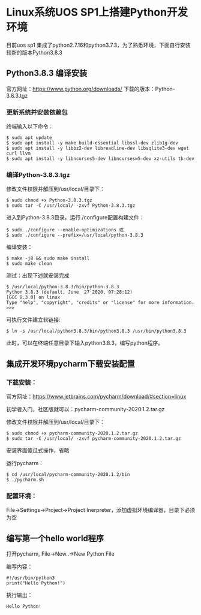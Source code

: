 Linux系统UOS SP1上搭建Python开发环境
===========================

目前uos sp1 集成了python2.7.16和python3.7.3，为了熟悉环境，下面自行安装较新的版本Python3.8.3


## Python3.8.3 编译安装


官方网址：https://www.python.org/downloads/
下载的版本：Python-3.8.3.tgz

### 更新系统并安装依赖包

终端输入以下命令：

    $ sudo apt update
    $ sudo apt install -y make build-essential libssl-dev zlib1g-dev
    $ sudo apt install -y libbz2-dev libreadline-dev libsqlite3-dev wget curl llvm
    $ sudo apt install -y libncurses5-dev libncursesw5-dev xz-utils tk-dev
    
### 编译Python-3.8.3.tgz

修改文件权限并解压到/usr/local/目录下：

    $ sudo chmod +x Python-3.8.3.tgz
    $ sudo tar -C /usr/local/ -zxvf Python-3.8.3.tgz
    
进入到Python-3.8.3目录，运行./configure配置构建文件：

    $ sudo ./configure --enable-optimizations 或
    $ sudo ./configure --prefix=/usr/local/python-3.8.3
    
编译安装：

    $ make -j8 && sudo make install
    $ sudo make clean
    
测试：出现下述就安装完成

    $ /usr/local/python-3.8.3/bin/python-3.8.3
    Python 3.8.3 (default, June  27 2020, 07:28:12) 
    [GCC 8.3.0] on linux
    Type "help", "copyright", "credits" or "license" for more information.
    >>> 

可执行文件建立软链接:

    $ ln -s /usr/local/python3.8.3/bin/python3.8.3 /usr/bin/python3.8.3

此时，可以在终端任意目录下输入python3.8.3，编写python程序。


## 集成开发环境pycharm下载安装配置


### 下载安装：

官方网址：https://www.jetbrains.com/pycharm/download/#section=linux

初学者入门，社区版就可以：pycharm-community-2020.1.2.tar.gz


修改文件权限并解压到/usr/local/目录下：

    $ sudo chmod +x pycharm-community-2020.1.2.tar.gz
    $ sudo tar -C /usr/local/ -zxvf pycharm-community-2020.1.2.tar.gz

安装界面傻瓜式操作，省略


运行pycharm：

    $ cd /usr/local/pycharm-community-2020.1.2/bin
    $ ./pycharm.sh


### 配置环境：

File->Settings->Project->Project Inerpreter，添加虚拟环境编译器，目录下必须为空


## 编写第一个hello world程序

打开pycharm, File->New..->New Python File


编写内容：

    #!/usr/bin/python3
    print("Hello Python!")

执行输出：

    Hello Python!

